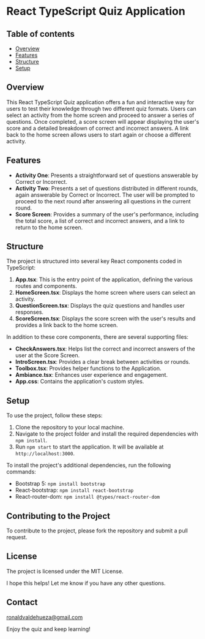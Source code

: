 React TypeScript Quiz Application
=================================

Table of contents
-----------------

*   [Overview](#overview)
*   [Features](#features)
*   [Structure](#structure)
*   [Setup](#setup)

Overview
--------

This React TypeScript Quiz application offers a fun and interactive way for users to test their knowledge through two different quiz formats. Users can select an activity from the home screen and proceed to answer a series of questions. Once completed, a score screen will appear displaying the user's score and a detailed breakdown of correct and incorrect answers. A link back to the home screen allows users to start again or choose a different activity.

Features
--------

*   **Activity One**: Presents a straightforward set of questions answerable by Correct or Incorrect.
*   **Activity Two**: Presents a set of questions distributed in different rounds, again answerable by Correct or Incorrect. The user will be prompted to proceed to the next round after answering all questions in the current round.
*   **Score Screen**: Provides a summary of the user's performance, including the total score, a list of correct and incorrect answers, and a link to return to the home screen.

Structure
---------

The project is structured into several key React components coded in TypeScript:

1.  **App.tsx**: This is the entry point of the application, defining the various routes and components.
2.  **HomeScreen.tsx**: Displays the home screen where users can select an activity.
3.  **QuestionScreen.tsx**: Displays the quiz questions and handles user responses.
4.  **ScoreScreen.tsx**: Displays the score screen with the user's results and provides a link back to the home screen.

In addition to these core components, there are several supporting files:

*   **CheckAnswers.tsx**: Helps list the correct and incorrect answers of the user at the Score Screen.
*   **IntroScreen.tsx**: Provides a clear break between activities or rounds.
*   **Toolbox.tsx**: Provides helper functions to the Application.
*   **Ambiance.tsx**: Enhances user experience and engagement.
*   **App.css**: Contains the application's custom styles.

Setup
-----

To use the project, follow these steps:

1.  Clone the repository to your local machine.
2.  Navigate to the project folder and install the required dependencies with `npm install`.
3.  Run `npm start` to start the application. It will be available at `http://localhost:3000`.

To install the project's additional dependencies, run the following commands:

*   Bootstrap 5: `npm install bootstrap`
*   React-bootstrap: `npm install react-bootstrap`
*   React-router-dom: `npm install @types/react-router-dom`

Contributing to the Project
----------------------------

To contribute to the project, please fork the repository and submit a pull request.

License
-------

The project is licensed under the MIT License.

I hope this helps! Let me know if you have any other questions.

Contact
--------

ronaldvaldehueza@gmail.com

Enjoy the quiz and keep learning!
